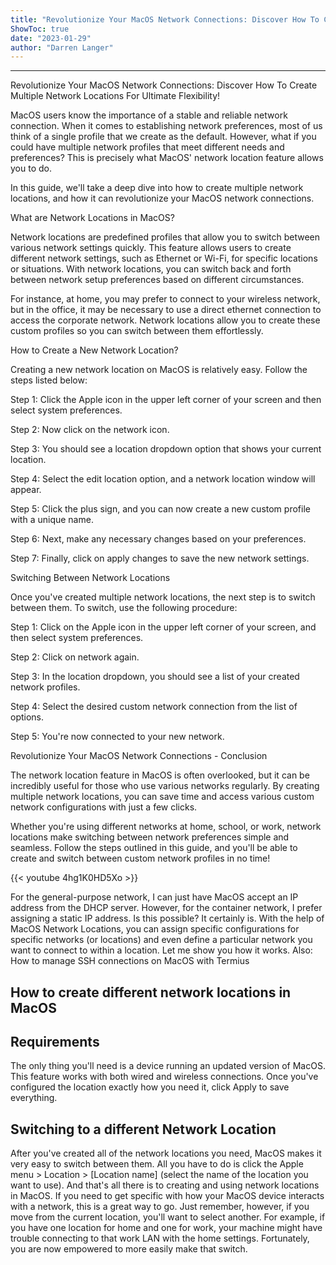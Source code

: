 ```yaml
---
title: "Revolutionize Your MacOS Network Connections: Discover How To Create Multiple Network Locations For Ultimate Flexibility!"
ShowToc: true 
date: "2023-01-29"
author: "Darren Langer"
---
```

*****
Revolutionize Your MacOS Network Connections: Discover How To Create Multiple Network Locations For Ultimate Flexibility!

MacOS users know the importance of a stable and reliable network connection. When it comes to establishing network preferences, most of us think of a single profile that we create as the default. However, what if you could have multiple network profiles that meet different needs and preferences? This is precisely what MacOS' network location feature allows you to do.

In this guide, we'll take a deep dive into how to create multiple network locations, and how it can revolutionize your MacOS network connections.

What are Network Locations in MacOS?

Network locations are predefined profiles that allow you to switch between various network settings quickly. This feature allows users to create different network settings, such as Ethernet or Wi-Fi, for specific locations or situations. With network locations, you can switch back and forth between network setup preferences based on different circumstances.

For instance, at home, you may prefer to connect to your wireless network, but in the office, it may be necessary to use a direct ethernet connection to access the corporate network. Network locations allow you to create these custom profiles so you can switch between them effortlessly.

How to Create a New Network Location?

Creating a new network location on MacOS is relatively easy. Follow the steps listed below:

Step 1: Click the Apple icon in the upper left corner of your screen and then select system preferences. 

Step 2: Now click on the network icon. 

Step 3: You should see a location dropdown option that shows your current location. 

Step 4: Select the edit location option, and a network location window will appear. 

Step 5: Click the plus sign, and you can now create a new custom profile with a unique name. 

Step 6: Next, make any necessary changes based on your preferences. 

Step 7: Finally, click on apply changes to save the new network settings.

Switching Between Network Locations

Once you've created multiple network locations, the next step is to switch between them. To switch, use the following procedure:

Step 1: Click on the Apple icon in the upper left corner of your screen, and then select system preferences. 

Step 2: Click on network again. 

Step 3: In the location dropdown, you should see a list of your created network profiles. 

Step 4: Select the desired custom network connection from the list of options. 

Step 5: You're now connected to your new network.

Revolutionize Your MacOS Network Connections - Conclusion

The network location feature in MacOS is often overlooked, but it can be incredibly useful for those who use various networks regularly. By creating multiple network locations, you can save time and access various custom network configurations with just a few clicks.

Whether you're using different networks at home, school, or work, network locations make switching between network preferences simple and seamless. Follow the steps outlined in this guide, and you'll be able to create and switch between custom network profiles in no time!

{{< youtube 4hg1K0HD5Xo >}} 



For the general-purpose network, I can just have MacOS accept an IP address from the DHCP server. However, for the container network, I prefer assigning a static IP address.
Is this possible?
It certainly is. With the help of MacOS Network Locations, you can assign specific configurations for specific networks (or locations) and even define a particular network you want to connect to within a location.
Let me show you how it works.
Also: How to manage SSH connections on MacOS with Termius 

 
## How to create different network locations in MacOS 
 
## Requirements


The only thing you'll need is a device running an updated version of MacOS. This feature works with both wired and wireless connections.
Once you've configured the location exactly how you need it, click Apply to save everything.

 
## Switching to a different Network Location


After you've created all of the network locations you need, MacOS makes it very easy to switch between them. All you have to do is click the Apple menu > Location > [Location name] (select the name of the location you want to use).
And that's all there is to creating and using network locations in MacOS. If you need to get specific with how your MacOS device interacts with a network, this is a great way to go. Just remember, however, if you move from the current location, you'll want to select another. For example, if you have one location for home and one for work, your machine might have trouble connecting to that work LAN with the home settings.
Fortunately, you are now empowered to more easily make that switch.




